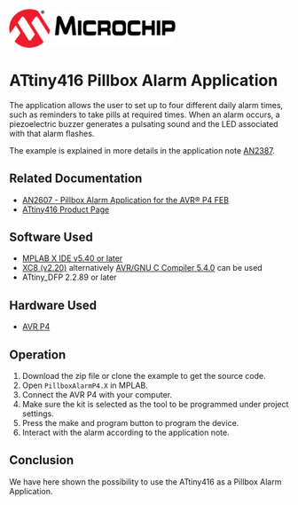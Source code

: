 <a href="https://www.microchip.com" rel="nofollow"><img src="images/microchip.png" alt="MCHP" width="300"/></a>

# ATtiny416 Pillbox Alarm Application

The application allows the user to set up to four different daily alarm times, such as reminders to take pills at required times. When an alarm occurs, a piezoelectric buzzer generates a pulsating sound and the LED associated with that alarm flashes.

The example is explained in more details in the application note [AN2387](https://www.microchip.com//wwwAppNotes/AppNotes.aspx?appnote=en603897).
## Related Documentation

- [AN2607 - Pillbox Alarm Application for the AVR® P4 FEB](https://www.microchip.com//wwwAppNotes/AppNotes.aspx?appnote=en603897)
- [ATtiny416 Product Page](https://www.microchip.com/wwwproducts/en/ATtiny416)

## Software Used

- [MPLAB X IDE v5.40 or later](https://www.microchip.com/mplab/mplab-x-ide)
- [XC8 (v2.20)](https://www.microchip.com/mplab/compilers) alternatively [AVR/GNU C Compiler 5.4.0](https://www.microchip.com/mplab/avr-support/avr-and-arm-toolchains-c-compilers) can be used
- ATtiny_DFP 2.2.89 or later

## Hardware Used

-  [AVR P4](https://www.microchip.com/DevelopmentTools/ProductDetails/PartNO/ATAVRFEB-P4)

## Operation

1. Download the zip file or clone the example to get the source code.
2. Open `PillboxAlarmP4.X` in MPLAB.
3. Connect the AVR P4 with your computer.
4. Make sure the kit is selected as the tool to be programmed under project settings.
5. Press the make and program button to program the device.
6. Interact with the alarm according to the application note.

## Conclusion

We have here shown the possibility to use the ATtiny416 as a Pillbox Alarm Application.